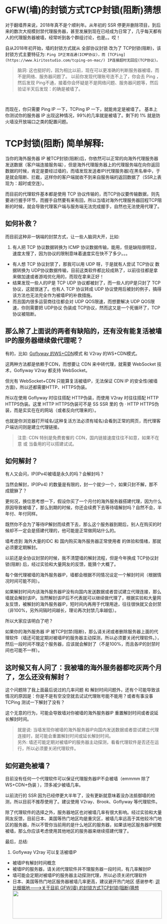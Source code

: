 # GFW(墙)的封锁方式TCP封锁(阻断)猜想
对于翻墙界来说，2018年真不是个顺利年。从年初的 SSR 停更并删除项目，到后来的数次大规模封禁代理服务器，甚至发展到现在已经成为日常了，几乎每天都有人的代理服务器被墙，经常听到各个群组讨论，也是。。哎！

自从2018年初开始，墙的封锁方式就从 全部协议封锁 改为了 TCP封锁(阻断)，该封锁方式主要特征为:
`Ping IP正常连通(ICMP协议)，而 [TCPing](https://www.kiritostudio.com/tcping-on-mac/) IP连接超时无回应(TCP协议)。`<br>

> 脑洞: 这也挺好的，因为相比以前，现在可以更准确的判断服务器被墙，而不是网络、服务器问题了。 以前你发现代理账号连不上了，你会去 Ping ，然后发现 Ping不通，接着你会怀疑是不是网络问题、服务器问题等，然后验证半天后发现：的确是被墙了。

<br>

而现在，你只需要 Ping IP 一下，TCPing IP 一下，就能肯定是被墙了。
基本上你测试你的服务器 IP 出现这种情况，99%的几率就是被墙了。剩下的 1% 就是防火墙没开放端口之类的配置问题。
# TCP封锁(阻断) 简单解释:
当你的海外服务器 IP 被TCP封锁(阻断)后，你依然可以正常的向海外代理服务器发送数据（客户端连接服务端），但是海外代理服务器上的代理服务端在向你返回数据的时候，肯定是要经过墙的，而墙发现发送者IP(代理服务器)在黑名单中，于是就会阻断、拦截，这样你的客户端就收不到来自服务端的返回数据了（SSR上表现为：超时或空连）。

而目前的代理软件基本都是使用 TCP 协议传输的，而TCP协议要传输数据，则先要进行握手环节，而握手自然要有来有回，所以当墙对海外代理服务器回程TCP阻断的时候，就会导致代理客户端与服务端无法完成握手，自然也无法使用代理了。

## 如何补救？
而目前这种非一锅端的封禁方式，让一些人脑洞大开，比如:

1. 有人把 TCP 协议数据转换为 ICMP 协议数据传输，能用，但是缺陷很明显，速度太慢了，因为协议的限制意味着速度实在快不了多少。。。
* 有人想 TCP 协议封禁了，那我可以用 UDP 呀，于是就有人尝试 TCP协议 数据转换为 UDP协议数据传输，目前这类软件都比较成熟了，以前往往都是拿来做加速或者游戏优化用的，而现在拿来正好！
* 结果发现一些人的IP是 TCP UDP 协议都被封了，而一些人的IP是只封了 TCP协议，这就很迷了。也有人 TCP 协议转成 UDP 协议使用后被封的例子，搞得该方法也无法完全作为被墙IP的补救措施。
* 而且国内很多运营商往往都会对 UDP QOS限速，而想要解决 UDP QOS限速，你则需要把 UDP协议 伪装成 TCP协议，然而这又是一个死循环了，TCP 协议被阻断。

## 那么除了上面说的两者有缺陷的，还有没有能复活被墙IP的服务器继续做代理呢？
有的，比如: [Goflyway 的WS+CDN](https://doub.io/goflyway-jc3/)模式 和 V2ray 的WS+CDN模式。

这两种方法都是依赖于CDN，而想要让 CDN 来中转代理，就需要 WebSocket 技术，Goflyway V2ray 都支持 WebSocket。

但光有 WebSocket+CDN 只能算复活被墙IP，无法保证 CDN IP 的安全性(被墙方面)，所以还都需要HTTP、HTTPS伪装。

所以在使用 Goflyway 时往往搭配 HTTP伪装，而使用 V2ray 时往往搭配 HTTP HTTPS伪装。这里 HTTP HTTPS伪装可不是 SS SSR 里的 伪 · HTTP HTTPS伪装，而是实实在在的网站（或者反向代理来的）。

也就是你浏览器打开域名(这种复活方法必须有域名)会看到正常的网页，而代理客户端访问则是建立代理链接。
> 注意: CDN 特别是免费套餐的 CDN，国内链接速度往往不如意，如果不在意 或 当备用的可以搭建试试。
## 如何解封？
有人又会问，IP(IPv4)被墙是永久的吗？会解封吗？

当然会解封，IP(IPv4) 的数量是有限的，封一个就少一个，如果只封不解，那不成貔貅了？

更何况，换位思考想一下，假设你买了一个月付的海外服务器搭建代理，因为什么原因导致被墙了，那么到期的时候，你还会续费下去等待墙解封吗？自然不会，半年付、年付同样。

既然你不会为了等待IP解封而续费下去，那么这个服务器到期后，别人在购买的时候却不一定会是搭建代理的，他可能是正常做网站什么的。

墙考虑到 海外大量的IDC 和 国内购买海外服务器正常使用者 的体验和情绪，那就必须要定期解封。

以前还是全协议封禁的时候，我不清楚墙的解封流程，但是今年换成 TCP协议封锁(阻断) 后，经过实验和大量网友的反馈，能猜个大概了。

每个做代理被墙的海外服务器IP，墙都会根据不同情况设定一个解封时间（根据情况时间可能不同）。

如果解封时间内该海外服务器IP没有向国内发送数据或者尝试建立代理连接，那么墙就会解封该IP。当然解封该IP后不代表就可以继续做代理了，根据实验和大量网友反馈，被解封的海外服务器IP，短时间内再用于代理用途，往往很快就又会封禁（非100%，另外间隔时间越长，理论再次封禁几率越低）。

所以大家应该明白了吧？

如果你的海外服务器 IP 被TCP封禁(阻断)，那么请关闭或者删除服务器上面的代理软件（墙还可能定期对被墙IP的服务器主动探测，所以必须要关闭代理软件。），然后一段时间不理这个服务器，应该就会解封了（不是100%，而且各IP的封禁时间也可能不一样）。

## 这时候又有人问了：我被墙的海外服务器都吃灰两个月了，怎么还没有解封？
这个问题除了我上面最后说过的几率问题 和 解封时间问题外，还有个可能导致该情况的原因是：你是不是有空没空就去试试代理账号能不能用？或者有事没事 TCPing 测试一下解封了没有？

这个无意的行为，可能会导致墙对你被墙的海外服务器IP 重置解封时间或者说延长解封时间。

> 就是说: 当墙发现你被墙的海外服务器IP向国内发送数据或者尝试建立代理连接时，就可能会重置解封时间或延长解封时间。<br>
另外: 墙还可能定期对被墙IP的服务器主动探测，看看代理软件是否还在运行，所以必须要关闭代理软件。

## 如何避免被墙？
目前没有任何一个代理软件可以保证代理服务器IP不会被墙（emmmm 除了 WS+CDN+伪装 ），顶多减少被墙几率。

以前流行的 SSR 因为已经停更大半年了，没有更新就意味着没办法抵御墙的检测，所以目前不推荐使用了。建议使用 V2ray、Brook、Goflyway 等代理软件。

除了代理软件的选择之外，服务器地区也对被墙几率有很大影响。经过实验和大量网友反馈，目前日本、美国等热门地区均是重灾区，被墙几率远高于其他较冷门地区的服务器，所以不管你当前用的是什么地区的服务器，如果该地区服务器IP频繁被墙，那么你应该考虑使用其他地区的服务器来继续搭建代理了。

最后，总结:

1. Goflyway V2ray 可以复活被墙IP
* 被墙IP有解封时间概念
* 被墙IP的服务器，请关闭代理软件并不理服务器一段时间，有几率解封IP
* 墙可能会定期对被墙IP的服务器主动探测代理，所以必须关闭代理软件
* 日本、美国等热门地区服务器被墙几率更高，建议避开热门地区
感谢参考: [逗比根据地--->关于目前 GFW(墙) 的封锁方式TCP封锁(阻断)猜想](https://doub.io/sxsx-14/)
<a href="https://www.vultr.com/?ref=7539977"><img src="https://www.vultr.com/media/banner_1.png" width="100%" height="90"></a>
